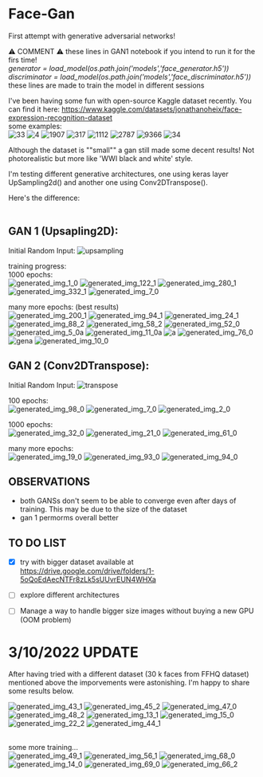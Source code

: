 # Face-Gan
First attempt with generative adversarial networks! 

:warning: COMMENT :warning: these lines in GAN1 notebook if you intend to run it for the firs time!<br>
*generator = load_model(os.path.join('models','face_generator.h5'))*<br>
*discriminator = load_model(os.path.join('models','face_discriminator.h5'))*
these lines are made to train the model in different sessions 

I've been having some fun with open-source Kaggle dataset recently. You can find it here: https://www.kaggle.com/datasets/jonathanoheix/face-expression-recognition-dataset <br>
some examples:<br>
![33](https://user-images.githubusercontent.com/49094051/193403879-1ccab13e-9005-4e0c-bbef-5e9c50ec5112.jpg)
![4](https://user-images.githubusercontent.com/49094051/193403891-720cf792-929d-4b17-9369-530476395d89.jpg)
![1907](https://user-images.githubusercontent.com/49094051/193403909-251536d6-7755-4466-ba92-e7bcf5fc94bd.jpg)
![317](https://user-images.githubusercontent.com/49094051/193403929-7eee066b-9ba6-451c-9c93-6d262c3bc59a.jpg)
![1112](https://user-images.githubusercontent.com/49094051/193403933-b8745056-16e1-4d0d-bf81-32824aef1e3b.jpg)
![2787](https://user-images.githubusercontent.com/49094051/193403940-4502852f-7ad3-471d-ae88-4f77750dd12f.jpg)
![9366](https://user-images.githubusercontent.com/49094051/193403945-bfb5c4c9-c82d-41d4-a361-41863d04464e.jpg)
![34](https://user-images.githubusercontent.com/49094051/193403959-cc5d7de4-6c01-4a1c-9ca0-d788d2108c5d.jpg)

Although the dataset is ""small"" a gan still made some decent results! Not photorealistic but more like 'WWI black and white' style. 

I'm testing different generative architectures, one using keras layer UpSampling2d() and another one using Conv2DTranspose(). 

Here's the difference:<br><br>
## GAN 1 (Upsapling2D):
Initial Random Input:
![upsampling](https://user-images.githubusercontent.com/49094051/193403332-16958b10-55a8-4bf5-9978-00907191030e.PNG)

training progress:<br>
1000 epochs:<br>
![generated_img_1_0](https://user-images.githubusercontent.com/49094051/193402829-e602d784-c233-4730-a85c-8c8bd8c5e13b.png)
![generated_img_122_1](https://user-images.githubusercontent.com/49094051/193403130-2585c258-3999-4c56-bec8-963c316d8484.png)
![generated_img_280_1](https://user-images.githubusercontent.com/49094051/193403132-e267f19a-a1c3-4c75-ab4b-f4d83a1c8037.png)
![generated_img_332_1](https://user-images.githubusercontent.com/49094051/193403133-b65a34e3-83f7-42cd-8045-d617629cd597.png)
![generated_img_7_0](https://user-images.githubusercontent.com/49094051/193403140-8e9242a2-d78b-4a4d-b3a5-dad97fad688a.png)

many more epochs: (best results) <br>
![generated_img_200_1](https://user-images.githubusercontent.com/49094051/193403166-8b97b946-1717-49e6-aa4c-b7820c626bea.png)
![generated_img_94_1](https://user-images.githubusercontent.com/49094051/193403168-2580c737-634c-47e6-a6af-efcf03e4dccb.png)
![generated_img_24_1](https://user-images.githubusercontent.com/49094051/193403170-38d9ddfc-fc99-4c80-b44a-11704ec7c4f6.png)
![generated_img_88_2](https://user-images.githubusercontent.com/49094051/193403171-3d11bcbb-0d79-4ba4-8517-75805262884c.png)
![generated_img_58_2](https://user-images.githubusercontent.com/49094051/193403172-1ec5a6fd-aaed-4982-b525-a7634d2f6662.png)
![generated_img_52_0](https://user-images.githubusercontent.com/49094051/193403173-b1a51304-5b26-4493-87d6-e87db24f99e8.png)
![generated_img_5_0a](https://user-images.githubusercontent.com/49094051/193403174-6a10639c-acee-4446-aa02-462e36846bab.png)
![generated_img_11_0a](https://user-images.githubusercontent.com/49094051/193403176-da440522-cde1-42b7-a3a6-c21499324e94.png)
![a](https://user-images.githubusercontent.com/49094051/193403177-a744bee1-c729-4ead-ab4b-9f45146e6285.png)
![generated_img_76_0](https://user-images.githubusercontent.com/49094051/193403179-775c81c0-8f21-4bed-b4c4-f1ba97ca60b8.png)
![gena](https://user-images.githubusercontent.com/49094051/193403180-6f54d2c7-9cda-4d28-bab3-ad7ed4da4542.png)
![generated_img_10_0](https://user-images.githubusercontent.com/49094051/193403181-ba15fa7a-a69f-4d6c-bad1-970275923f6d.png)

## GAN 2 (Conv2DTranspose): 
Initial Random Input:
![transpose](https://user-images.githubusercontent.com/49094051/193403255-bbea3c81-e01a-4e62-b31a-3e5406099b06.png)

100 epochs:<br>
![generated_img_98_0](https://user-images.githubusercontent.com/49094051/193403387-221ada17-f159-4351-ac44-1cafb73960da.png)
![generated_img_7_0](https://user-images.githubusercontent.com/49094051/193403397-dc98ad2a-059b-4c87-b350-8e86112cdc60.png)
![generated_img_2_0](https://user-images.githubusercontent.com/49094051/193403710-ced6974b-3db0-40e8-9ff2-b46aa95c090d.png)

1000 epochs:<br>
![generated_img_32_0](https://user-images.githubusercontent.com/49094051/193418022-6eea7d42-b450-41b3-8bb1-3f606af4e126.png)
![generated_img_21_0](https://user-images.githubusercontent.com/49094051/193418023-88571059-62c9-43a7-8e9d-81b5ac665701.png)
![generated_img_61_0](https://user-images.githubusercontent.com/49094051/193418024-5ac5a729-b2db-4068-ba68-3dcac4825727.png)

many more epochs: <br>
![generated_img_19_0](https://user-images.githubusercontent.com/49094051/193428705-44a4836e-1194-4904-a93a-1a0ffc60a1dc.png)
![generated_img_93_0](https://user-images.githubusercontent.com/49094051/193428706-729e82fd-5cdd-48f8-8de9-36057793f0ed.png)
![generated_img_94_0](https://user-images.githubusercontent.com/49094051/193428707-7bff618e-0041-4177-a967-762a6c0ecaa7.png)


## OBSERVATIONS
- both GANSs don't seem to be able to converge even after days of training. This may be due to the size of the dataset
- gan 1 permorms overall better 

## TO DO LIST
- [x] try with bigger dataset available at https://drive.google.com/drive/folders/1-5oQoEdAecNTFr8zLk5sUUvrEUN4WHXa
- [ ] explore different architectures
- [ ] Manage a way to handle bigger size images without buying a new GPU (OOM problem)


# 3/10/2022 UPDATE
After having tried with a different dataset (30 k faces from FFHQ dataset) mentioned above the imporvements were astonishing. I'm happy to share some results below. 

![generated_img_43_1](https://user-images.githubusercontent.com/49094051/193564425-7a1f8c31-e835-4426-a063-550c1e7aa256.png)
![generated_img_45_2](https://user-images.githubusercontent.com/49094051/193564427-007df028-e275-4d29-9d8f-1c641a9218ad.png)
![generated_img_47_0](https://user-images.githubusercontent.com/49094051/193564428-4ce10fe6-d1d1-4c9a-b80f-3da6a44e8439.png)
![generated_img_48_2](https://user-images.githubusercontent.com/49094051/193564429-12968501-32f5-488e-a528-ef7e523ef025.png)
![generated_img_13_1](https://user-images.githubusercontent.com/49094051/193564431-ce70a5dc-d904-4982-aa30-d009970f8ef5.png)
![generated_img_15_0](https://user-images.githubusercontent.com/49094051/193564432-549cef74-1229-4710-9f2b-e3776d78a450.png)
![generated_img_22_2](https://user-images.githubusercontent.com/49094051/193564436-e8933452-9084-4975-aaa0-7be57d1477be.png)
![generated_img_44_1](https://user-images.githubusercontent.com/49094051/193564449-52d4a08b-3cc0-4414-895c-291fc82f872e.png)

<br> some more training...<br>
![generated_img_49_1](https://user-images.githubusercontent.com/49094051/193757621-7970eb29-9352-4602-8ab3-52bc6093fedf.png)
![generated_img_56_1](https://user-images.githubusercontent.com/49094051/193757649-5f429c5b-61f0-4298-9e45-afc6f02f7787.png)
![generated_img_68_0](https://user-images.githubusercontent.com/49094051/193757659-c14554e9-7c7c-46ec-a945-3a0aecc2f604.png)
![generated_img_14_0](https://user-images.githubusercontent.com/49094051/193757692-979be3fc-d7cf-4216-827c-6263b69b0202.png)
![generated_img_69_0](https://user-images.githubusercontent.com/49094051/193757713-29f775f8-0d99-4550-94ca-74705e32854d.png)
![generated_img_66_2](https://user-images.githubusercontent.com/49094051/193757728-84c4dd16-56d7-431a-9337-58a739a0ac52.png)

